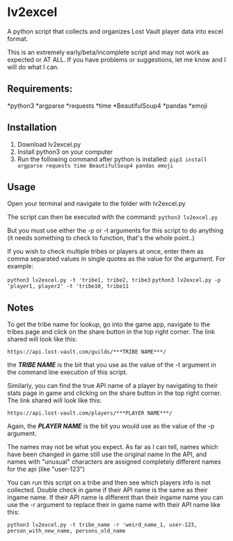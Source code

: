 # lv2excel
A python script that collects and organizes Lost Vault player data into excel format.


This is an extremely early/beta/incomplete script and may not work as expected or AT ALL.  If you have problems or suggestions, let me know and I will do what I can.



## Requirements:
*python3
*argparse
*requests
*time
*BeautifulSoup4
*pandas
*emoji
	
	
	
	
## Installation

1. Download lv2excel.py
2. Install python3 on your computer
3. Run the following command after python is installed:
`pip3 install argparse requests time BeautifulSoup4 pandas emoji`


## Usage

Open your terminal and navigate to the folder with lv2excel.py

The script can then be executed with the command:
`python3 lv2excel.py`

But you must use either the -p or -t arguments for this script to do anything (it needs something to check to function, that's the whole point..)

If you wish to check multiple tribes or players at once, enter them as comma separated values in single quotes as the value for the argument.  For example:

`python3 lv2excel.py -t 'tribe1, tribe2, tribe3`
`python3 lv2excel.py -p 'player1, player2' -t 'tribe10, tribe11`




## Notes

To get the tribe name for lookup, go into the game app, navigate to the tribes page and click on the share button in the top right corner.  The link shared will look like this:

`https://api.lost-vault.com/guilds/***TRIBE NAME***/`

the ***TRIBE NAME*** is the bit that you use as the value of the -t argument in the command line execution of this script.

Similarly, you can find the true API name of a player by navigating to their stats page in game and clicking on the share button in the top right corner.  The link shared will look like this:

`https://api.lost-vault.com/players/***PLAYER NAME***/`

Again, the ***PLAYER NAME*** is the bit you would use as the value of the -p argument.

The names may not be what you expect.  As far as I can tell, names which have been changed in game still use the original name in the API, and names with "unusual" characters are assigned completely different names for the api (like "user-123")

You can run this script on a tribe and then see which players info is not collected.  Double check in game if their API name is the same as their ingame name.  If their API name is different than their ingame name you can use the -r argument to replace their in game name with their API name like this:

`python3 lv2excel.py -t tribe_name -r 'weird_name_1, user-123, person_with_new_name, persons_old_name`

